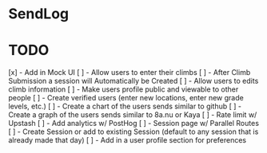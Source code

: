 # SendLog

# TODO

[x] - Add in Mock UI
[ ] - Allow users to enter their climbs
[ ] - After Climb Submission a session will Automatically be Created
[ ] - Allow users to edits climb information
[ ] - Make users profile public and viewable to other people
[ ] - Create verified users (enter new locations, enter new grade levels, etc.)
[ ] - Create a chart of the users sends similar to github
[ ] - Create a graph of the users sends similar to 8a.nu or Kaya
[ ] - Rate limit w/ Upstash
[ ] - Add analytics w/ PostHog
[ ] - Session page w/ Parallel Routes
[ ] - Create Session or add to existing Session (default to any session that is already made that day)
[ ] - Add in a user profile section for preferences
